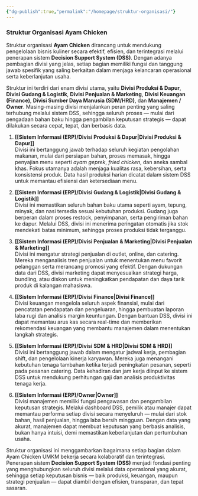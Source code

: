 ```yaml
---
{"dg-publish":true,"permalink":"/homepage/struktur-organisasi/"}
---
```


### Struktur Organisasi Ayam Chicken

Struktur organisasi **Ayam Chicken** dirancang untuk mendukung pengelolaan bisnis kuliner secara efektif, efisien, dan terintegrasi melalui penerapan sistem **Decision Support System (DSS)**. Dengan adanya pembagian divisi yang jelas, setiap bagian memiliki fungsi dan tanggung jawab spesifik yang saling berkaitan dalam menjaga kelancaran operasional serta keberlanjutan usaha.

Struktur ini terdiri dari enam divisi utama, yaitu **Divisi Produksi & Dapur**, **Divisi Gudang & Logistik**, **Divisi Penjualan & Marketing**, **Divisi Keuangan (Finance)**, **Divisi Sumber Daya Manusia (SDM/HRD)**, dan **Manajemen / Owner**. Masing-masing divisi menjalankan peran penting yang saling terhubung melalui sistem DSS, sehingga seluruh proses — mulai dari pengadaan bahan baku hingga pengambilan keputusan strategis — dapat dilakukan secara cepat, tepat, dan berbasis data.

1. **[[Sistem Informasi (ERP)/Divisi Produksi & Dapur\|Divisi Produksi & Dapur]]**  
    Divisi ini bertanggung jawab terhadap seluruh kegiatan pengolahan makanan, mulai dari persiapan bahan, proses memasak, hingga penyajian menu seperti _ayam geprek_, _fried chicken_, dan aneka sambal khas. Fokus utamanya adalah menjaga kualitas rasa, kebersihan, serta konsistensi produk. Data hasil produksi harian dicatat dalam sistem DSS untuk memantau efisiensi dan ketersediaan menu.
    
2. **[[Sistem Informasi (ERP)/Divisi Gudang & Logistik\|Divisi Gudang & Logistik]]**  
    Divisi ini memastikan seluruh bahan baku utama seperti ayam, tepung, minyak, dan nasi tersedia sesuai kebutuhan produksi. Gudang juga berperan dalam proses restock, penyimpanan, serta pengiriman bahan ke dapur. Melalui DSS, divisi ini menerima peringatan otomatis jika stok mendekati batas minimum, sehingga proses produksi tidak terganggu.
    
3. **[[Sistem Informasi (ERP)/Divisi Penjualan & Marketing\|Divisi Penjualan & Marketing]]**  
    Divisi ini mengatur strategi penjualan di outlet, online, dan catering. Mereka menganalisis tren penjualan untuk menentukan menu favorit pelanggan serta merancang promosi yang efektif. Dengan dukungan data dari DSS, divisi marketing dapat menyesuaikan strategi harga, bundling, atau diskon untuk meningkatkan pendapatan dan daya tarik produk di kalangan mahasiswa.
    
4. **[[Sistem Informasi (ERP)/Divisi Finance\|Divisi Finance]]**  
    Divisi keuangan mengelola seluruh aspek finansial, mulai dari pencatatan pendapatan dan pengeluaran, hingga pembuatan laporan laba rugi dan analisis margin keuntungan. Dengan bantuan DSS, divisi ini dapat memantau arus kas secara real-time dan memberikan rekomendasi keuangan yang membantu manajemen dalam menentukan langkah strategis.
    
5. **[[Sistem Informasi (ERP)/Divisi SDM & HRD\|Divisi SDM & HRD]]**  
    Divisi ini bertanggung jawab dalam mengatur jadwal kerja, pembagian shift, dan pengelolaan kinerja karyawan. Mereka juga menangani kebutuhan tenaga tambahan ketika terjadi peningkatan pesanan, seperti pada pesanan catering. Data kehadiran dan jam kerja diinput ke sistem DSS untuk mendukung perhitungan gaji dan analisis produktivitas tenaga kerja.
    
6. **[[Sistem Informasi (ERP)/Owner\|Owner]]**  
    Divisi manajemen memiliki fungsi pengawasan dan pengambilan keputusan strategis. Melalui dashboard DSS, pemilik atau manajer dapat memantau performa setiap divisi secara menyeluruh — mulai dari stok bahan, hasil penjualan, hingga laba bersih mingguan. Dengan data yang akurat, manajemen dapat membuat keputusan yang berbasis analisis, bukan hanya intuisi, demi memastikan keberlanjutan dan pertumbuhan usaha.
    

Struktur organisasi ini menggambarkan bagaimana setiap bagian dalam Ayam Chicken UMKM bekerja secara kolaboratif dan terintegrasi. Penerapan sistem **Decision Support System (DSS)** menjadi fondasi penting yang menghubungkan seluruh divisi melalui data operasional yang akurat, sehingga setiap keputusan bisnis — baik produksi, keuangan, maupun strategi penjualan — dapat diambil dengan efisien, transparan, dan tepat sasaran.